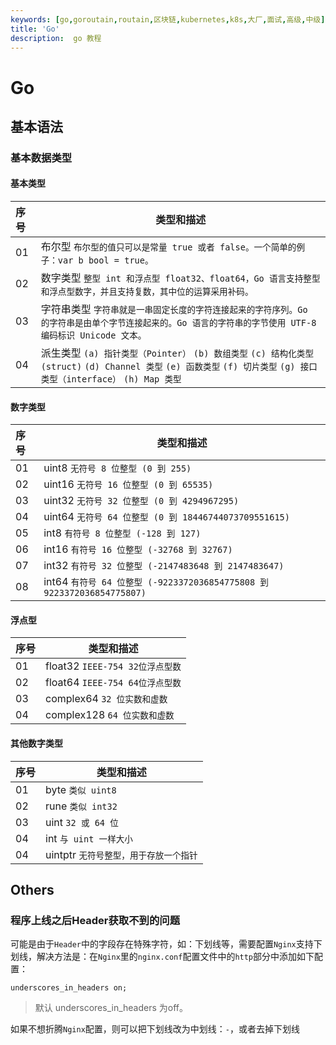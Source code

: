 ```yaml
---
keywords: [go,goroutain,routain,区块链,kubernetes,k8s,大厂,面试,高级,中级]
title: 'Go'
description:  go 教程
---
```

# Go
## 基本语法
### 基本数据类型
#### 基本类型
| 序号   | 类型和描述                                                                                                                             |
|:-----|-----------------------------------------------------------------------------------------------------------------------------------|
| 01   | 布尔型 `布尔型的值只可以是常量 true 或者 false。一个简单的例子：var b bool = true。`                                                                        |
| 02   | 数字类型 `整型 int 和浮点型 float32、float64，Go 语言支持整型和浮点型数字，并且支持复数，其中位的运算采用补码。`                                                             |
| 03   | 字符串类型 `字符串就是一串固定长度的字符连接起来的字符序列。Go 的字符串是由单个字节连接起来的。Go 语言的字符串的字节使用 UTF-8 编码标识 Unicode 文本。`                                          |
| 04   | 派生类型 `(a) 指针类型（Pointer）` `(b) 数组类型` `(c) 结构化类型(struct)` `(d) Channel 类型` `(e) 函数类型` `(f) 切片类型` `(g) 接口类型（interface）` `(h) Map 类型` |
#### 数字类型
| 序号   | 类型和描述                                                           |
|:-----|-----------------------------------------------------------------|
| 01   | uint8 `无符号 8 位整型 (0 到 255)`                                     |
| 02   | uint16 `无符号 16 位整型 (0 到 65535)`                                 |
| 03   | uint32 `无符号 32 位整型 (0 到 4294967295)`                            |
| 04   | uint64 `无符号 64 位整型 (0 到 18446744073709551615)`                  |
| 05   | int8 `有符号 8 位整型 (-128 到 127)`                                   |
| 06   | int16 `有符号 16 位整型 (-32768 到 32767)`                             |
| 07   | int32 `有符号 32 位整型 (-2147483648 到 2147483647)`                   |
| 08   | int64 `有符号 64 位整型 (-9223372036854775808 到 9223372036854775807)` |
#### 浮点型
| 序号   | 类型和描述                      |
|:-----|----------------------------|
| 01   | float32 `IEEE-754 32位浮点型数` |
| 02   | float64 `IEEE-754 64位浮点型数` |
| 03   | complex64 `32 位实数和虚数`      |
| 04   | complex128 `64 位实数和虚数`     |
#### 其他数字类型
| 序号   | 类型和描述                    |
|:-----|--------------------------|
| 01   | byte `类似 uint8`          |
| 02   | rune `类似 int32`          |
| 03   | uint `32 或 64 位`         |
| 04   | int `与 uint 一样大小`        |
| 04   | uintptr `无符号整型，用于存放一个指针` |
## Others
### 程序上线之后Header获取不到的问题
可能是由于`Header`中的字段存在特殊字符，如：下划线等，需要配置`Nginx`支持下划线，解决方法是：在`Nginx`里的`nginx.conf`配置文件中的`http`部分中添加如下配置：

`underscores_in_headers on;`
>默认 underscores_in_headers 为off。

如果不想折腾`Nginx`配置，则可以把下划线改为中划线：`-`，或者去掉下划线
### 
